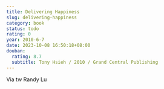 ```yaml
---
title: Delivering Happiness
slug: delivering-happiness
category: book
status: todo
rating: 0
year: 2010-6-7
date: 2023-10-08 16:50:18+08:00
douban:
  rating: 8.7
  subtitle: Tony Hsieh / 2010 / Grand Central Publishing
---
```


Via tw Randy Lu
